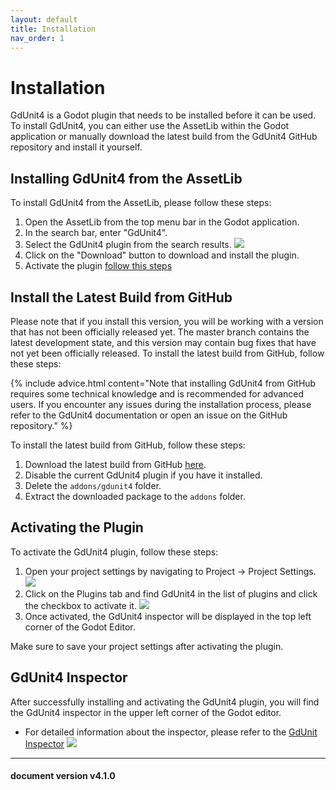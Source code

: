 ```yaml
---
layout: default
title: Installation
nav_order: 1
---
```


# Installation

GdUnit4 is a Godot plugin that needs to be installed before it can be used. To install GdUnit4, you can either use the AssetLib within the Godot application or manually download the latest build from the GdUnit4 GitHub repository and install it yourself.


## Installing GdUnit4 from the AssetLib
To install GdUnit4 from the AssetLib, please follow these steps:
1. Open the AssetLib from the top menu bar in the Godot application.
2. In the search bar, enter "GdUnit4".
3. Select the GdUnit4 plugin from the search results.
![](/gdUnit4/assets/images/install/activate-gdunit-step0.png)
4. Click on the "Download" button to download and install the plugin.
5. Activate the plugin [follow this steps](/gdUnit4/first_steps/install/#activate-the-plugin)


## Install the Latest Build from GitHub
Please note that if you install this version, you will be working with a version that has not been officially released yet. The master branch contains the latest development state, and this version may contain bug fixes that have not yet been officially released. To install the latest build from GitHub, follow these steps:

{% include advice.html
content="Note that installing GdUnit4 from GitHub requires some technical knowledge and is recommended for advanced users. If you encounter any issues during the installation process, please refer to the GdUnit4 documentation or open an issue on the GitHub repository."
%}

To install the latest build from GitHub, follow these steps:
1. Download the latest build from GitHub [here](https://github.com/MikeSchulze/gdUnit4/archive/refs/heads/master.zip).
2. Disable the current GdUnit4 plugin if you have it installed.
3. Delete the `addons/gdunit4` folder.
4. Extract the downloaded package to the `addons` folder.



## Activating the Plugin
To activate the GdUnit4 plugin, follow these steps:
1. Open your project settings by navigating to Project -> Project Settings.
![](/gdUnit4/assets/images/install/activate-gdunit-step1.png)
2. Click on the Plugins tab and find GdUnit4 in the list of plugins and click the checkbox to activate it.
![](/gdUnit4/assets/images/install/activate-gdunit-step2.png)
3. Once activated, the GdUnit4 inspector will be displayed in the top left corner of the Godot Editor.

Make sure to save your project settings after activating the plugin.


## GdUnit4 Inspector
After successfully installing and activating the GdUnit4 plugin, you will find the GdUnit4 inspector in the upper left corner of the Godot editor.
* For detailed information about the inspector, please refer to the [GdUnit Inspector](/gdUnit4/faq/inspector/#the-gdunit-test-inspectorexplorer)
![](/gdUnit4/assets/images/install/activate-gdunit-step3.png)


---
<h4> document version v4.1.0 </h4>